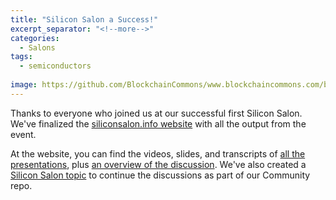 ```yaml
---
title: "Silicon Salon a Success!"
excerpt_separator: "<!--more-->"
categories:
  - Salons
tags:
  - semiconductors
  
image: https://github.com/BlockchainCommons/www.blockchaincommons.com/blob/master/images/silicon-salon.jpg
---
```


Thanks to everyone who joined us at our successful first Silicon Salon. We've finalized the [siliconsalon.info website](https://www.siliconsalon.info/) with all the output from the event.

At the website, you can find the videos, slides, and transcripts of [all the presentations](https://www.siliconsalon.info/presentations/), plus [an overview of the discussion](https://www.siliconsalon.info/#discussions). We've also created a [Silicon Salon topic](https://github.com/BlockchainCommons/Airgapped-Wallet-Community/discussions/categories/silicon-salon) to continue the discussions as part of our Community repo.
